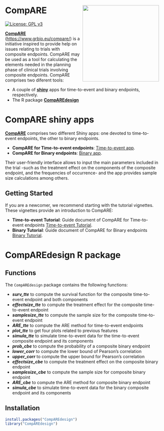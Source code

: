 
# CompARE <img src="man/figures/logo.png" align="right" alt="" width="250" />

[![License: GPL
v3](https://img.shields.io/badge/License-GPLv3-blue.svg)](https://www.gnu.org/licenses/gpl-3.0)

<!-- badges: end -->

[**CompARE**](https://www.grbio.eu/compare/)
(<https://www.grbio.eu/compare/>) is a initiative inspired to provide
help on issues relating to trials with composite endpoints. CompARE may
be used as a tool for calculating the elements needed in the planning
phase of clinical trials involving composite endpoints. CompARE comprises 
two diferent tools:

- A couple of [**shiny**](https://www.rstudio.com/products/shiny/) apps for time-to-event and binary endpoints, respectively.
- The R package [**CompAREdesign**](https://CRAN.R-project.org/package=CompAREdesign)


# CompARE shiny apps

[**CompARE**](https://www.grbio.eu/compare/) comprises two different
Shiny apps: one devoted to time-to-event endpoints, the other to binary
endpoints.

  - **CompARE for Time-to-event endpoints**: [Time-to-event
    app](https://www.grbio.eu/compare/CompARETimeToEvent/).
  - **CompARE for Binary endpoints**: [Binary
    app](https://www.grbio.eu/compare/CompAREBinary/).


Their user-friendly interface allows to input the main parameters
included in the trial -such as the treatment effect on the components of
the composite endpoint, and the frequencies of occurrence- and the app
provides sample size calculations among others.

## Getting Started

If you are a newcomer, we recommend starting with the tutorial
vignettes. These vignettes provide an introduction to CompARE:

  - **Time-to-event Tutorial**: Guide document of CompARE for
    Time-to-event endpoints [Time-to-event
    Tutorial](https://www.grbio.eu/compare/CompARETimeToEvent/help_Tutorial.html).
  - **Binary Tutorial**: Guide document of CompARE for Binary endpoints
    [Binary
    Tutorial](https://www.grbio.eu/compare/CompAREBinary/Help-Tutorial.html).

# CompAREdesign R package

## Functions

The `CompAREdesign` package contains the following functions:

  - __*surv\_tte*__ to compute the survival function for the composite time-to-event endpoint and both components
  - __*effectsize\_tte*__ to compute the treatment effect for the composite time-to-event endpoint
  - __*samplesize\_tte*__ to compute the sample size for the composite time-to-event endpoint
  - __*ARE\_tte*__ to compute the ARE method for time-to-event endpoints
  - __*plot\_tte*__ to get four plots related to previous features
  - __*simula\_tte*__ to simulate time-to-event data for the time-to-event composite endpoint and its components
  - __*prob\_cbe*__ to compute the probability of a composite binary
    endpoint 
  - __*lower\_corr*__ to compute the lower bound of Pearson’s correlation
  - __*upper\_corr*__ to compute the upper bound for Pearson’s correlation
  - __*effectsize\_cbe*__ to compute the treatment effect on the composite
    binary endpoint
  - __*samplesize\_cbe*__ to compute the sample size for composite binary
    endpoint
  - __*ARE\_cbe*__ to compute the ARE method for composite binary endpoint
  - __*simula\_cbe*__ to simulate time-to-event data for the binary composite endpoint and its components
  

## Installation

``` r
install.packages("CompAREdesign")
library("CompAREdesign")
```

